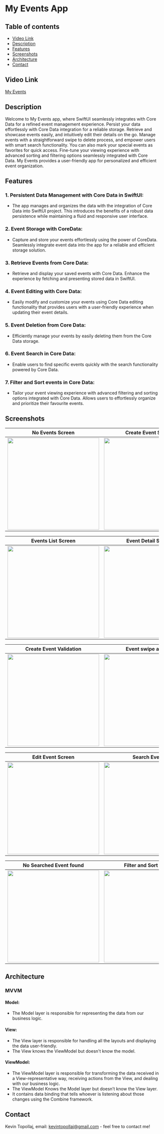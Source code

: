 # My Events App

## Table of contents
* [Video Link](#video-link)
* [Description](#description)
* [Features](#Features)
* [Screenshots](#screenshots)
* [Architecture](#architecture)
* [Contact](#contact)

## Video Link

[My Events](https://www.linkedin.com/feed/update/urn:li:activity:7157447246194618369)


## Description


Welcome to My Events app, where SwiftUI seamlessly integrates with Core Data for a refined event management experience. Persist your data effortlessly with Core Data integration for a reliable storage. Retrieve and showcase events easily, and intuitively edit their details on the go. Manage events with a straightforward swipe to delete process, and empower users with smart search functionality. You can also mark your special events as favorites for quick access. Fine-tune your viewing experience with advanced sorting and filtering options seamlessly integrated with Core Data. My Events provides a user-friendly app for personalized and efficient event organization.


## Features


### 1. Persistent Data Management with Core Data in SwiftUI:

- The app manages and organizes the data with the integration of Core Data into SwiftUI project. This introduces the benefits of a robust data persistence while maintaining a fluid and responsive user interface.


### 2. Event Storage with CoreData:

- Capture and store your events effortlessly using the power of CoreData. Seamlessly integrate event data into the app for a reliable and efficient storage solution.


### 3. Retrieve Events from Core Data:

- Retrieve and display your saved events with Core Data. Enhance the experience by fetching and presenting stored data in SwiftUI.


### 4. Event Editing with Core Data:

- Easily modify and customize your events using Core Data editing functionality that provides users with a user-friendly experience when updating their event details.


### 5. Event Deletion from Core Data:

- Efficiently manage your events by easily deleting them from the Core Data storage.


### 6. Event Search in Core Data:

- Enable users to find specific events quickly with the search functionality powered by Core Data.


### 7. Filter and Sort events in Core Data:

- Tailor your event viewing experience with advanced filtering and sorting options integrated with Core Data. Allows users to effortlessly organize and prioritize their favourite events.



## Screenshots

No Events Screen           |  Create Event Screen
:-------------------------:|:-------------------------:
<img src="./img/S0.png" width="300"> | <img src="./img/S1.png" width="300">

Events List Screen         |  Event Detail Screen 
:-------------------------:|:-------------------------:
<img src="./img/S2.png" width="300"> | <img src="./img/S3.png" width="300">

Create Event Validation    | Event swipe actions
:-------------------------:| :-------------------------:
<img src="./img/S4.png" width="300"> | <img src="./img/S5.png" width="300">

Edit Event Screen          | Search Events
:-------------------------:| :-------------------------:
<img src="./img/S6.png" width="300"> | <img src="./img/S7.png" width="300">

 No Searched Event found   | Filter and Sort Events
:-------------------------:| :-------------------------:
<img src="./img/S8.png" width="300"> | <img src="./img/S9.png" width="300">




## Architecture

### MVVM

#### Model:

- The Model layer is responsible for representing the data from our business logic.


#### View:

- The View layer is responsible for handling all the layouts and displaying the data user-friendly. 
- The View knows the ViewModel but doesn't know the model.


#### ViewModel:

- The ViewModel layer is responsible for transforming the data received in a View-representative way, receiving actions from the View, and dealing with our business logic.
- The ViewModel Knows the Model layer but doesn’t know the View layer.
- It contains data binding that tells whoever is listening about those changes using the Combine framework. 



## Contact
Kevin Topollaj, email: kevintopollaj@gmail.com - feel free to contact me!
